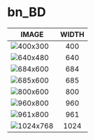 # bn_BD

| IMAGE | WIDTH |
|-------|:-----:|
| ![400x300](images/fmd_bn_BD_400x300.jpg) | 400 |
| ![640x480](images/fmd_bn_BD_640x480.jpg) | 640 |
| ![684x600](images/fmd_bn_BD_684x600.jpg) | 684 |
| ![685x600](images/fmd_bn_BD_685x600.jpg) | 685 |
| ![800x600](images/fmd_bn_BD_800x600.jpg) | 800 |
| ![960x800](images/fmd_bn_BD_960x800.jpg) | 960 |
| ![961x800](images/fmd_bn_BD_961x800.jpg) | 961 |
| ![1024x768](images/fmd_bn_BD_1024x768.jpg) | 1024 |
